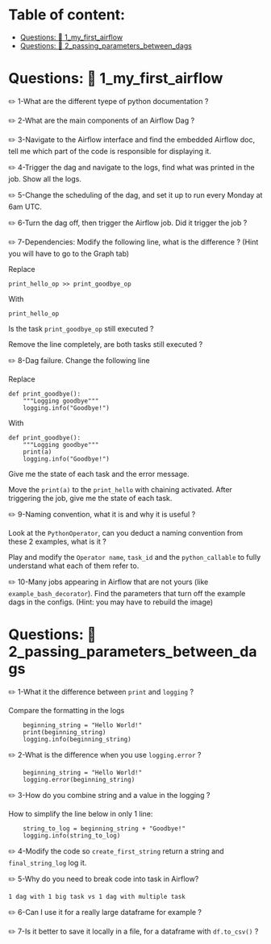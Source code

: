  # Table of content:
 - [Questions: :snake: 1_my_first_airflow ](#item-one)
 - [Questions: :snake: 2_passing_parameters_between_dags ](#item-two)
 


<a id="item-one"></a>
# Questions: :snake: 1_my_first_airflow 

:pencil2: 1-What are the different tyepe of python documentation ?

:pencil2: 2-What are the main components of an Airflow Dag ?

:pencil2: 3-Navigate to the Airflow interface and find the embedded Airflow doc, tell me which part of the code is responsible for displaying it.

:pencil2: 4-Trigger the dag and navigate to the logs, find what was printed in the job. Show all the logs.

:pencil2: 5-Change the scheduling of the dag, and set it up to run every Monday at 6am UTC.

:pencil2: 6-Turn the dag off, then trigger the Airflow job. 
Did it trigger the job ?


:pencil2: 7-Dependencies: Modify the following line, what is the difference ? (Hint you will have to go to the Graph tab)

Replace 
```
print_hello_op >> print_goodbye_op
``` 

With
```
print_hello_op
``` 
Is the task `print_goodbye_op` still executed ?

Remove the line completely, are both tasks still executed ?


:pencil2: 8-Dag failure. Change the following line

Replace
```
def print_goodbye():
    """Logging goodbye"""
    logging.info("Goodbye!")
```
With
```
def print_goodbye():
    """Logging goodbye"""
    print(a)
    logging.info("Goodbye!")
```
Give me the state of each task and the error message.

Move the `print(a)` to the `print_hello` with chaining activated.
After triggering the job, give me the state of each task. 

:pencil2: 9-Naming convention, what it is and why it is useful ? 

Look at the `PythonOperator`, can you deduct a naming convention from these 2 examples, what is it ?

Play and modify the `Operator name`, `task_id` and the `python_callable` to fully understand what each of them refer to.


:pencil2: 10-Many jobs appearing in Airflow that are not yours (like `example_bash_decorator`). Find the parameters that turn off the example dags in the configs. (Hint: you may have to rebuild the image)

<a id="item-two"></a>
# Questions: :snake: 2_passing_parameters_between_dags 

:pencil2: 1-What it the difference between `print` and `logging` ?

Compare the formatting in the logs
```
    beginning_string = "Hello World!"
    print(beginning_string)
    logging.info(beginning_string)
```

:pencil2: 2-What is the difference when you use `logging.error` ?
```
    beginning_string = "Hello World!"
    logging.error(beginning_string)
```

:pencil2: 3-How do you combine string and a value in the logging ?

How to simplify the line below in only 1 line:
```
    string_to_log = beginning_string + "Goodbye!"
    logging.info(string_to_log)
```

:pencil2: 4-Modify the code so `create_first_string` return a string and `final_string_log` log it.

:pencil2: 5-Why do you need to break code into task in Airflow?

`1 dag with 1 big task vs 1 dag with multiple task` 

:pencil2: 6-Can I use it for a really large dataframe for example ?


:pencil2: 7-Is it better to save it locally in a file, for a dataframe with `df.to_csv()` ?







